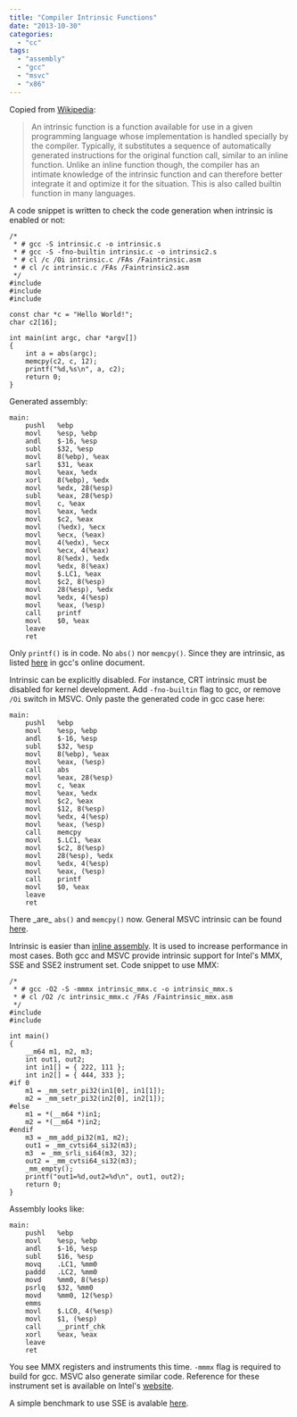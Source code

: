 ```yaml
---
title: "Compiler Intrinsic Functions"
date: "2013-10-30"
categories: 
  - "cc"
tags: 
  - "assembly"
  - "gcc"
  - "msvc"
  - "x86"
---
```


Copied from [Wikipedia](http://en.wikipedia.org/wiki/Intrinsic_function):

> An intrinsic function is a function available for use in a given programming language whose implementation is handled specially by the compiler. Typically, it substitutes a sequence of automatically generated instructions for the original function call, similar to an inline function. Unlike an inline function though, the compiler has an intimate knowledge of the intrinsic function and can therefore better integrate it and optimize it for the situation. This is also called builtin function in many languages.

A code snippet is written to check the code generation when intrinsic is enabled or not:

```
/*
 * # gcc -S intrinsic.c -o intrinsic.s
 * # gcc -S -fno-builtin intrinsic.c -o intrinsic2.s
 * # cl /c /Oi intrinsic.c /FAs /Faintrinsic.asm
 * # cl /c intrinsic.c /FAs /Faintrinsic2.asm
 */
#include 
#include 
#include 

const char *c = "Hello World!";
char c2[16];

int main(int argc, char *argv[])
{
    int a = abs(argc);
    memcpy(c2, c, 12);
    printf("%d,%s\n", a, c2);
    return 0;
}
```

Generated assembly:

```
main:
    pushl   %ebp
    movl    %esp, %ebp
    andl    $-16, %esp
    subl    $32, %esp
    movl    8(%ebp), %eax
    sarl    $31, %eax
    movl    %eax, %edx
    xorl    8(%ebp), %edx
    movl    %edx, 28(%esp)
    subl    %eax, 28(%esp)
    movl    c, %eax
    movl    %eax, %edx
    movl    $c2, %eax
    movl    (%edx), %ecx
    movl    %ecx, (%eax)
    movl    4(%edx), %ecx
    movl    %ecx, 4(%eax)
    movl    8(%edx), %edx
    movl    %edx, 8(%eax)
    movl    $.LC1, %eax
    movl    $c2, 8(%esp)
    movl    28(%esp), %edx
    movl    %edx, 4(%esp)
    movl    %eax, (%esp)
    call    printf
    movl    $0, %eax
    leave
    ret
```

Only `printf()` is in code. No `abs()` nor `memcpy()`. Since they are intrinsic, as listed [here](http://gcc.gnu.org/onlinedocs/gcc/Other-Builtins.html) in gcc's online document.

Intrinsic can be explicitly disabled. For instance, CRT intrinsic must be disabled for kernel development. Add `-fno-builtin` flag to gcc, or remove `/Oi` switch in MSVC. Only paste the generated code in gcc case here:

```
main:
    pushl   %ebp
    movl    %esp, %ebp
    andl    $-16, %esp
    subl    $32, %esp
    movl    8(%ebp), %eax
    movl    %eax, (%esp)
    call    abs
    movl    %eax, 28(%esp)
    movl    c, %eax
    movl    %eax, %edx
    movl    $c2, %eax
    movl    $12, 8(%esp)
    movl    %edx, 4(%esp)
    movl    %eax, (%esp)
    call    memcpy
    movl    $.LC1, %eax
    movl    $c2, 8(%esp)
    movl    28(%esp), %edx
    movl    %edx, 4(%esp)
    movl    %eax, (%esp)
    call    printf
    movl    $0, %eax
    leave
    ret
```

There \_are\_ `abs()` and `memcpy()` now. General MSVC intrinsic can be found [here](http://msdn.microsoft.com/en-us/library/tzkfha43%28v=vs.100%29.aspx).

Intrinsic is easier than [inline assembly](http://www.gonwan.com/?p=17). It is used to increase performance in most cases. Both gcc and MSVC provide intrinsic support for Intel's MMX, SSE and SSE2 instrument set. Code snippet to use MMX:

```
/*
 * # gcc -O2 -S -mmmx intrinsic_mmx.c -o intrinsic_mmx.s
 * # cl /O2 /c intrinsic_mmx.c /FAs /Faintrinsic_mmx.asm
 */
#include 
#include 

int main()
{
    __m64 m1, m2, m3;
    int out1, out2;
    int in1[] = { 222, 111 };
    int in2[] = { 444, 333 };
#if 0
    m1 = _mm_setr_pi32(in1[0], in1[1]);
    m2 = _mm_setr_pi32(in2[0], in2[1]);
#else
    m1 = *(__m64 *)in1;
    m2 = *(__m64 *)in2;
#endif
    m3 = _mm_add_pi32(m1, m2); 
    out1 = _mm_cvtsi64_si32(m3);
    m3  = _mm_srli_si64(m3, 32);
    out2 = _mm_cvtsi64_si32(m3);
    _mm_empty();
    printf("out1=%d,out2=%d\n", out1, out2);
    return 0;
}
```

Assembly looks like:

```
main:
    pushl   %ebp
    movl    %esp, %ebp
    andl    $-16, %esp
    subl    $16, %esp
    movq    .LC1, %mm0
    paddd   .LC2, %mm0
    movd    %mm0, 8(%esp)
    psrlq   $32, %mm0
    movd    %mm0, 12(%esp)
    emms
    movl    $.LC0, 4(%esp)
    movl    $1, (%esp)
    call    __printf_chk
    xorl    %eax, %eax
    leave
    ret
```

You see MMX registers and instruments this time. `-mmmx` flag is required to build for gcc. MSVC also generate similar code. Reference for these instrument set is available on Intel's [website](http://software.intel.com/en-us/intel-isa-extensions).

A simple benchmark to use SSE is avalable [here](http://felix.abecassis.me/2011/09/cpp-getting-started-with-sse/).
